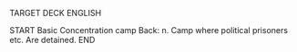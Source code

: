TARGET DECK
ENGLISH

START
Basic
Concentration camp
Back: n. Camp where political prisoners etc. Are detained.
END
